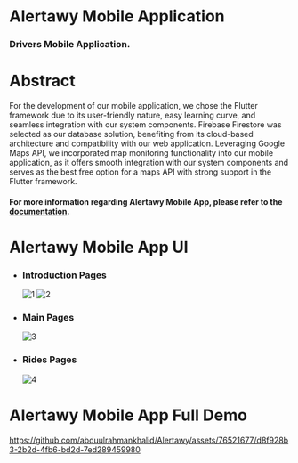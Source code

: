 # Alertawy Mobile Application
### Drivers Mobile Application.

# Abstract
For the development of our mobile application, we chose the Flutter framework due to its user-friendly nature, easy learning curve, and seamless integration with our system components. Firebase Firestore was selected as our database solution, benefiting from its cloud-based architecture and compatibility with our web application. Leveraging Google Maps API, we incorporated map monitoring functionality into our mobile application, as it offers smooth integration with our system components and serves as the best free option for a maps API with strong support in the Flutter framework.

#### For more information regarding Alertawy Mobile App, please refer to the [documentation]().

# Alertawy Mobile App UI
- ### Introduction Pages
  ![1](https://github.com/abduulrahmankhalid/Alertawy/assets/76521677/22408360-61ed-4d91-96a0-352cddb55fdf)
  ![2](https://github.com/abduulrahmankhalid/Alertawy/assets/76521677/878ba3c5-60db-463d-bcf1-516d8f4fe343)

- ### Main Pages
  ![3](https://github.com/abduulrahmankhalid/Alertawy/assets/76521677/12157a30-5298-4163-b30f-c2155fdbbc8d)

- ### Rides Pages
  ![4](https://github.com/abduulrahmankhalid/Alertawy/assets/76521677/3cb136fb-5a22-44e5-88b3-4297077e381c)


# Alertawy Mobile App Full Demo


https://github.com/abduulrahmankhalid/Alertawy/assets/76521677/d8f928b3-2b2d-4fb6-bd2d-7ed289459980

